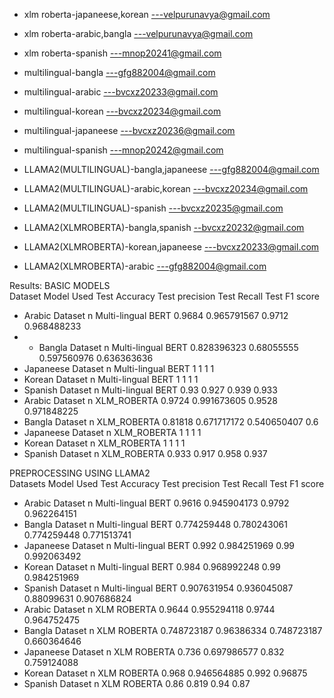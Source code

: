 * xlm roberta-japaneese,korean ---velpurunavya@gmail.com
* xlm roberta-arabic,bangla ---velpurunavya@gmail.com
* xlm roberta-spanish ---mnop20241@gmail.com
* multilingual-bangla ---gfg882004@gmail.com
* multilingual-arabic ---bvcxz20233@gmail.com
* multilingual-korean ---bvcxz20234@gmail.com
* multilingual-japaneese ---bvcxz20236@gmail.com
* multilingual-spanish  ---mnop20242@gmail.com

* LLAMA2(MULTILINGUAL)-bangla,japaneese ---gfg882004@gmail.com
* LLAMA2(MULTILINGUAL)-arabic,korean ---bvcxz20234@gmail.com
* LLAMA2(MULTILINGUAL)-spanish ---bvcxz20235@gmail.com
* LLAMA2(XLMROBERTA)-bangla,spanish --bvcxz20232@gmail.com
* LLAMA2(XLMROBERTA)-korean,japaneese ---bvcxz20233@gmail.com
* LLAMA2(XLMROBERTA)-arabic ---gfg882004@gmail.com


Results:
BASIC MODELS					
Dataset             Model Used          Test Accuracy    Test precision   Test Recall    Test F1 score
* Arabic Dataset n      Multi-lingual BERT 0.9684 0.965791567 0.9712 0.968488233
* * Bangla Dataset n    Multi-lingual BERT 0.828396323 0.68055555 0.597560976 0.636363636
* Japaneese Dataset n   Multi-lingual BERT	1	1	1	1
* Korean Dataset n      Multi-lingual BERT	1	1	1	1
* Spanish Dataset n     Multi-lingual BERT	0.93	0.927	0.939	0.933
* Arabic Dataset n      XLM_ROBERTA	0.9724	0.991673605	0.9528	0.971848225
* Bangla Dataset n      XLM_ROBERTA	0.81818	0.671717172	0.540650407	0.6
* Japaneese Dataset n   XLM_ROBERTA     1	1	1	1
* Korean Dataset n      XLM_ROBERTA     1       1	1	1
* Spanish Dataset n     XLM_ROBERTA     0.933	0.917	0.958	0.937
					
					
PREPROCESSING USING LLAMA2					
Datasets	Model Used	Test Accuracy	Test precision	Test Recall	Test F1 score
* Arabic Dataset n	Multi-lingual BERT	0.9616	0.945904173	0.9792	0.962264151
* Bangla Dataset n	Multi-lingual BERT	0.774259448	0.780243061	0.774259448	0.771513741
* Japaneese Dataset n	Multi-lingual BERT	0.992	0.984251969	0.99	0.992063492
* Korean Dataset n	Multi-lingual BERT	0.984	0.968992248	0.99	0.984251969
* Spanish Dataset n	Multi-lingual BERT	0.907631954	0.936045087	0.88099631	0.907686824
* Arabic Dataset n	XLM ROBERTA	0.9644	0.955294118	0.9744	0.964752475
* Bangla Dataset n	XLM ROBERTA	0.748723187	0.96386334	0.748723187	0.660364646
* Japaneese Dataset n	XLM ROBERTA	0.736	0.697986577	0.832	0.759124088
* Korean Dataset n        XLM ROBERTA	0.968	0.946564885	0.992	0.96875
* Spanish Dataset n	XLM ROBERTA	0.86	0.819	0.94	0.87

